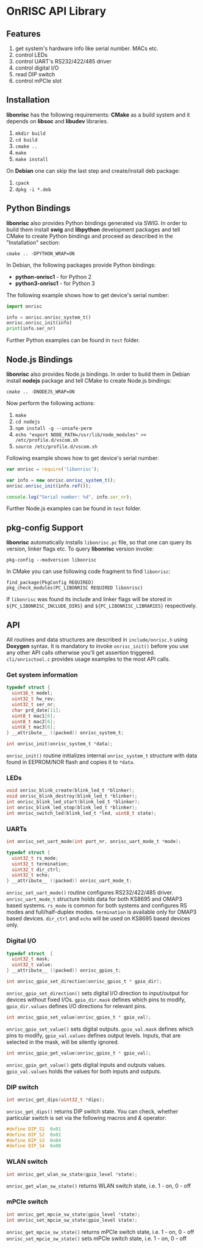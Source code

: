 OnRISC API Library
==================

Features
--------

1. get system's hardware info like serial number. MACs etc.
2. control LEDs
3. control UART's RS232/422/485 driver
4. control digital I/O
5. read DIP switch
6. control mPCIe slot

Installation
------------

**libonrisc** has the following requirements: **CMake** as a build system
and it depends on **libsoc** and **libudev** libraries.

1. `mkdir build`
2. `cd build`
3. `cmake ..`
4. `make`
5. `make install`

On **Debian** one can skip the last step and create/install deb package:

1. `cpack`
2. `dpkg -i *.deb`

Python Bindings
---------------

**libonrisc** also provides Python bindings generated via SWIG. In order to
build them install **swig** and **libpython** development packages and tell
CMake to create Python bindings and proceed as described in the "Installation"
section:

    cmake .. -DPYTHON_WRAP=ON

In Debian, the following packages provide Python bindings:

* **python-onrisc1** - for Python 2
* **python3-onrisc1** - for Python 3

The following example shows how to get device's serial number:

```python
import onrisc

info = onrisc.onrisc_system_t()
onrisc.onrisc_init(info)
print(info.ser_nr)
```

Further Python examples can be found in `test` folder.

Node.js Bindings
----------------

**libonrisc** also provides Node.js bindings. In order to build them in Debian
install **nodejs** package and tell CMake to create Node.js bindings:

    cmake .. -DNODEJS_WRAP=ON

Now perform the following actions:

1. `make`
2. `cd nodejs`
3. `npm install -g --unsafe-perm`
4. `echo "export NODE_PATH=/usr/lib/node_modules" >> /etc/profile.d/vscom.sh`
5. `source /etc/profile.d/vscom.sh`

Following example shows how to get device's serial number:

```javascript
var onrisc = require('libonrisc');

var info = new onrisc.onrisc_system_t();
onrisc.onrisc_init(info.ref());

console.log("Serial number: %d", info.ser_nr);
```

Further Node.js examples can be found in `test` folder.

pkg-config Support
------------------

**libonrisc** automatically installs `libonrisc.pc` file, so that one can query its version, linker flags etc. To query **libonrisc** version invoke:

    pkg-config --modversion libonrisc

In CMake you can use following code fragment to find `libonrisc`:

    find_package(PkgConfig REQUIRED)
    pkg_check_modules(PC_LIBONRISC REQUIRED libonrisc)

If `libonrisc` was found its include and linker flags will be stored in `${PC_LIBONRISC_INCLUDE_DIRS}` and `${PC_LIBONRISC_LIBRARIES}` respectively.

API
---

All routines and data structures are described in `include/onrisc.h` using **Doxygen** syntax. It is mandatory to invoke `onrisc_init()` before you use any other API calls otherwise you'll get assertion triggered. `cli/onrisctool.c` provides usage examples to the most API calls.

### Get system information

```C
typedef struct {
  uint16_t model;
  uint32_t hw_rev;
  uint32_t ser_nr;
  char prd_date[11];
  uint8_t mac1[6];
  uint8_t mac2[6];
  uint8_t mac3[6];
} __attribute__ ((packed)) onrisc_system_t;

int onrisc_init(onrisc_system_t *data);
```

`onrisc_init()` routine initializes internal `onrisc_system_t` structure with data found in EEPROM/NOR flash and copies it to `*data`.

### LEDs

```C
void onrisc_blink_create(blink_led_t *blinker);
void onrisc_blink_destroy(blink_led_t *blinker);
int onrisc_blink_led_start(blink_led_t *blinker);
int onrisc_blink_led_stop(blink_led_t *blinker);
int onrisc_switch_led(blink_led_t *led, uint8_t state);
```

### UARTs

```C
int onrisc_set_uart_mode(int port_nr, onrisc_uart_mode_t *mode);

typedef struct {
  uint32_t rs_mode;
  uint32_t termination;
  uint32_t dir_ctrl;
  uint32_t echo;
} __attribute__ ((packed)) onrisc_uart_mode_t;
```

`onrisc_set_uart_mode()` routine configures RS232/422/485 driver. `onrisc_uart_mode_t` structure holds data for both KS8695 and OMAP3 based systems. `rs_mode` is common for both systems and configures RS modes and full/half-duplex modes. `termination` is available only for OMAP3 based devices. `dir_ctrl` and `echo` will be used on KS8695 based devices only.

### Digital I/O

```C
typedef struct  {
  uint32_t mask;
  uint32_t value;
} __attribute__ ((packed)) onrisc_gpios_t;

int onrisc_gpio_set_direction(onrisc_gpios_t * gpio_dir);
```

`onrisc_gpio_set_direction()` sets digital I/O direction to input/output for devices without fixed I/Os. `gpio_dir.mask` defines which pins to modify, `gpio_dir.values` defines I/O directions for relevant pins.

```C
int onrisc_gpio_set_value(onrisc_gpios_t * gpio_val);
```

`onrisc_gpio_set_value()` sets digital outputs. `gpio_val.mask` defines which pins to modify, `gpio_val.values` defines output levels. Inputs, that are selected in the mask, will be silently ignored.

```C
int onrisc_gpio_get_value(onrisc_gpios_t * gpio_val);
```

`onrisc_gpio_get_value()` gets digital inputs and outputs values. `gpio_val.values` holds the values for both inputs and outputs.

### DIP switch

```C
int onrisc_get_dips(uint32_t *dips);
```

`onrisc_get_dips()` returns DIP switch state. You can check, whether
particular switch is set via the following macros and *&* operator:

```C
#define DIP_S1	0x01
#define DIP_S2	0x02
#define DIP_S3	0x04
#define DIP_S4	0x08
```

### WLAN switch

```C
int onrisc_get_wlan_sw_state(gpio_level *state);
```

`onrisc_get_wlan_sw_state()` returns WLAN switch state, i.e. 1 - on, 0 - off

### mPCIe switch

```C
int onrisc_get_mpcie_sw_state(gpio_level *state);
int onrisc_set_mpcie_sw_state(gpio_level state);
```

`onrisc_get_mpcie_sw_state()` returns mPCIe switch state, i.e. 1 - on, 0 - off
`onrisc_set_mpcie_sw_state()` sets mPCIe switch state, i.e. 1 - on, 0 - off
